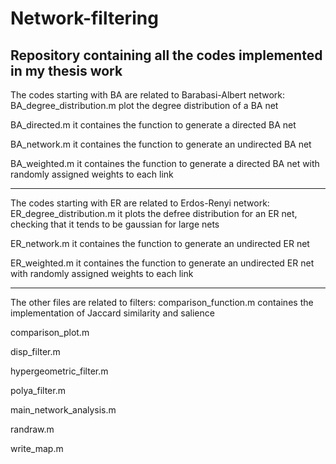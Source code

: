 # Network-filtering
Repository containing all the codes implemented in my thesis work
------------------------------------------------------------------
The codes starting with BA are related to Barabasi-Albert network: 
  BA_degree_distribution.m
    plot the degree distribution of a BA net
    
  BA_directed.m
    it containes the function to generate a directed BA net
  
  BA_network.m
     it containes the function to generate an undirected BA net
  
  BA_weighted.m
   it containes the function to generate a directed BA net with randomly assigned weights to each link
  
------------------------------------------------------------------  
The codes starting with ER are related to Erdos-Renyi network:
  ER_degree_distribution.m
     it plots the defree distribution for an ER net, checking that it tends to be gaussian for large nets
     
  ER_network.m
     it containes the function to generate an undirected ER net
  
  ER_weighted.m 
    it containes the function to generate an undirected ER net with randomly assigned weights to each link

------------------------------------------------------------------
The other files are related to filters:
  comparison_function.m
    containes the implementation of Jaccard similarity and salience 
  
  comparison_plot.m
  
  disp_filter.m
  
  hypergeometric_filter.m
  
  polya_filter.m
  
  main_network_analysis.m
  
  randraw.m
  
  write_map.m 


